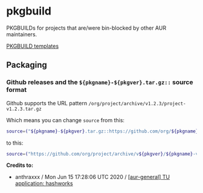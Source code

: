 # pkgbuild

PKGBUILDs for projects that are/were bin-blocked by other AUR maintainers.

[PKGBUILD templates](./.pkgbuild-templates)

## Packaging

### Github releases and the `${pkgname}-${pkgver}.tar.gz::` source format

Github supports the URL pattern `/org/project/archive/v1.2.3/project-v1.2.3.tar.gz`

Which means you can change `source` from this:

```bash
source=("${pkgname}-${pkgver}.tar.gz::https://github.com/org/${pkgname}/archive/v${pkgver}.tar.gz")
```

to this:

```bash
source=("https://github.com/org/project/archive/v${pkgver}/${pkgname}-v${pkgver}.tar.gz")
```

**Credits to:**

- anthraxxx / Mon Jun 15 17:28:06 UTC 2020 / [[aur-general] TU application: hashworks](https://lists.archlinux.org/pipermail/aur-general/2020-June/035805.html)
